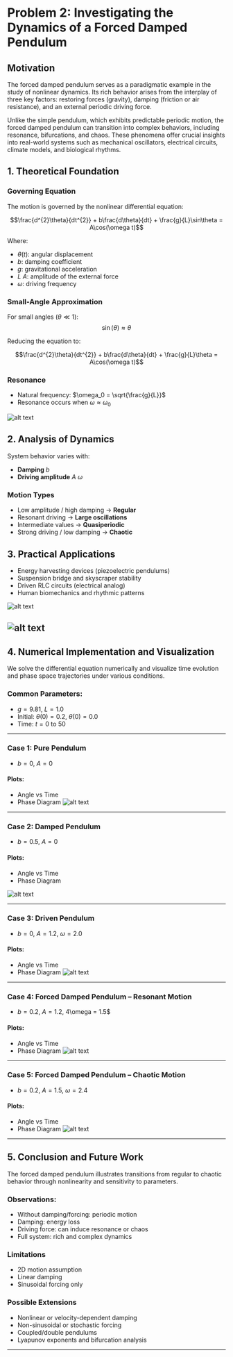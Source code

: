 
# Problem 2: Investigating the Dynamics of a Forced Damped Pendulum

## Motivation

The forced damped pendulum serves as a paradigmatic example in the study of nonlinear dynamics. Its rich behavior arises from the interplay of three key factors: restoring forces (gravity), damping (friction or air resistance), and an external periodic driving force.

Unlike the simple pendulum, which exhibits predictable periodic motion, the forced damped pendulum can transition into complex behaviors, including resonance, bifurcations, and chaos. These phenomena offer crucial insights into real-world systems such as mechanical oscillators, electrical circuits, climate models, and biological rhythms.

## 1. Theoretical Foundation

### Governing Equation

The motion is governed by the nonlinear differential equation:

$$\frac{d^{2}\theta}{dt^{2}} + b\frac{d\theta}{dt} + \frac{g}{L}\sin\theta = A\cos(\omega t)$$

Where:
- $\theta(t)$: angular displacement  
- $b$: damping coefficient  
- $g$: gravitational acceleration  
- $L$
$A$: amplitude of the external force  
- $\omega$: driving frequency

### Small-Angle Approximation

For small angles ($\theta \ll 1$):
$$\sin(\theta) \approx \theta$$

Reducing the equation to:

$$\frac{d^{2}\theta}{dt^{2}} + b\frac{d\theta}{dt} + \frac{g}{L}\theta = A\cos(\omega t)$$

### Resonance

- Natural frequency: $\omega_0 = \sqrt{\frac{g}{L}}$  
- Resonance occurs when $\omega \approx \omega_0$

![alt text](image-5.png)

## 2. Analysis of Dynamics

System behavior varies with:
- **Damping** $b$
- **Driving amplitude** $A$
$\omega$

### Motion Types
- Low amplitude / high damping → **Regular**
- Resonant driving → **Large oscillations**
- Intermediate values → **Quasiperiodic**
- Strong driving / low damping → **Chaotic**

## 3. Practical Applications

- Energy harvesting devices (piezoelectric pendulums)
- Suspension bridge and skyscraper stability
- Driven RLC circuits (electrical analog)
- Human biomechanics and rhythmic patterns

![alt text](image-6.png)

![alt text](image-7.png)
---

## 4. Numerical Implementation and Visualization

We solve the differential equation numerically and visualize time evolution and phase space trajectories under various conditions.

### Common Parameters:
- $g = 9.81$, $L = 1.0$
- Initial: $\theta(0) = 0.2$, $\dot{\theta}(0) = 0.0$
- Time: $t = 0$ to $50$

---

### **Case 1: Pure Pendulum**
- $b = 0$, $A = 0$

#### Plots:
- Angle vs Time  
- Phase Diagram
![alt text](image-8.png)



---

### **Case 2: Damped Pendulum**
- $b = 0.5$, $A = 0$

#### Plots:
- Angle vs Time  
- Phase Diagram

![alt text](image-9.png)

---

### **Case 3: Driven Pendulum**
- $b = 0$, $A = 1.2$, $\omega = 2.0$

#### Plots:
- Angle vs Time  
- Phase Diagram
![alt text](image-10.png)



---

### **Case 4: Forced Damped Pendulum – Resonant Motion**
- $b = 0.2$, $A = 1.2$, 4\omega = 1.5$

#### Plots:
- Angle vs Time  
- Phase Diagram
![alt text](image-11.png)



---

### **Case 5: Forced Damped Pendulum – Chaotic Motion**
- $b = 0.2$, $A = 1.5$, $\omega = 2.4$

#### Plots:
- Angle vs Time  
- Phase Diagram
![alt text](image-12.png)



---

## 5. Conclusion and Future Work

The forced damped pendulum illustrates transitions from regular to chaotic behavior through nonlinearity and sensitivity to parameters.

### Observations:
- Without damping/forcing: periodic motion
- Damping: energy loss
- Driving force: can induce resonance or chaos
- Full system: rich and complex dynamics

### Limitations
- 2D motion assumption  
- Linear damping  
- Sinusoidal forcing only

### Possible Extensions
- Nonlinear or velocity-dependent damping  
- Non-sinusoidal or stochastic forcing  
- Coupled/double pendulums  
- Lyapunov exponents and bifurcation analysis

---








